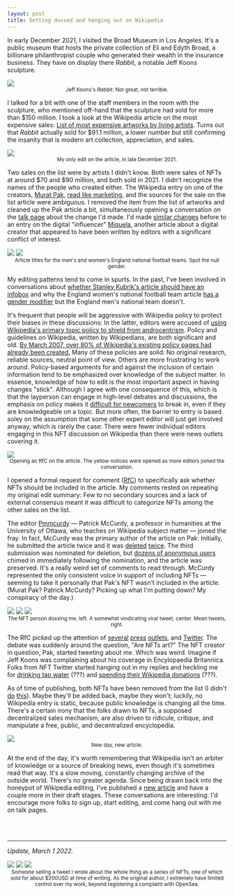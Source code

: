 ```yaml
---
layout: post
title: Getting doxxed and hanging out on Wikipedia
---
```


In early December 2021, I visited the Broad Museum in Los Angeles. It's a public museum that hosts the private collection of Eli and Edyth Broad, a billionare philanthropist couple who generated their wealth in the insurance business. They have on display there <i>Rabbit</i>, a notable Jeff Koons sculpture.

<div class='image-line2'>
	<img class='photo' src="/images/blog/koons.jpg">
</div>
<div style="text-align:center; margin: 0 auto;"><small >Jeff Koons's <i>Rabbit</i>. Not great, not terrible.</small></div>

I talked for a bit with one of the staff members in the room with the sculpture, who mentioned off-hand that the sculpture had sold for more than $150 million. I took a look at the Wikipedia article on the most expensive sales: [List of most expensive artworks by living artists](https://en.wikipedia.org/wiki/List_of_most_expensive_artworks_by_living_artists). Turns out that <i>Rabbit</i> actually sold for $91.1 million, a lower number but still confirming the insanity that is modern art collection, appreciation, and sales.

<div class='image-line2'>
	<img class='photo' src="/images/blog/first_edit.jpg">
</div>
<div style="text-align:center; margin: 0 auto;"><small >My only edit on the article, in late December 2021.</small></div>

Two sales on the list were by artists I didn't know. Both were sales of NFTs at around $70 and $90 million, and both sold in 2021. I didn't recognize the names of the people who created either. The Wikipedia entry on one of the creators, [Murat Pak](<https://en.wikipedia.org/wiki/Pak_(creator)>), [read like marketing](https://en.wikipedia.org/wiki/Wikipedia:Articles_for_deletion/Murat_Pak), and the sources for the sale on the list article were ambiguous. I removed the item from the list of artworks and cleaned up the Pak article a bit, simultaneously opening a conversation on the [talk page](https://en.wikipedia.org/wiki/Talk:List_of_most_expensive_artworks_by_living_artists) about the change I'd made. I'd made [similar changes](https://en.wikipedia.org/w/index.php?title=Miquela&type=revision&diff=855334389&oldid=855016829&diffmode=source) before to an entry on the digital "influencer" [Miquela](https://en.wikipedia.org/wiki/Miquela), another article about a digital creator that appeared to have been written by editors with a significant conflict of interest.

<div class='image-line2'>
	<img class='photo' src="/images/blog/mens.jpg">
	<img class='photo' src="/images/blog/womens.jpg">
</div>
<div style="text-align:center; margin: 0 auto;"><small >Article titles for the men's and women's England national football teams. Spot the null gender.</small></div>

My editing patterns tend to come in spurts. In the past, I've been involved in conversations about [whether Stanley Kubrik's article should have an infobox](https://en.wikipedia.org/wiki/Talk:Stanley_Kubrick/Archive_10#Infobox_2) and why the England women's national football team article [has a gender modifier](https://en.wikipedia.org/wiki/Talk:England_national_football_team#Page_move) but the England men's national team doesn't.

It's frequent that people will be aggressive with Wikipedia policy to protect their biases in these discussions: In the latter, editors were accused of [using Wikipedia's primary topic policy to shield from androcentrism](<https://en.wikipedia.org/wiki/Wikipedia:Village_pump_(idea_lab)/Archive_30#Idea_development_help_needed%3A_Preventing_WP%3APRIMARYTOPIC_from_being_used_as_a_shield_to_perpetuate_androcentrism>). Policy and guidelines on Wikipedia, written by Wikipedians, are both significant and old. [By March 2007, over 80% of Wikipedia's existing policy pages had already been created.](https://arxiv.org/pdf/1512.01725.pdf) Many of these policies are solid: No original research, reliable sources, neutral point of view. Others are more frustrating to work around. Policy-based arguments for and against the inclusion of certain information tend to be emphasized over knowledge of the subject matter. In essence, knowledge of how to edit is the most important aspect in having changes "stick". Although I agree with one consequence of this, which is that the layperson can engage in high-level debates and discussions, the emphasis on policy makes it [difficult for newcomers](https://en.wikipedia.org/wiki/Wikipedia:Please_do_not_bite_the_newcomers) to break in, even if they are knowledgeable on a topic. But more often, the barrier to entry is based soley on the assumption that some other expert editor will just get involved anyway, which is rarely the case: There were fewer individual editors engaging in this NFT discussion on Wikipedia than there were news outlets covering it.

<div class='image-line2'>
	<img class='photo' src="/images/blog/rfc.png">
</div>
<div style="text-align:center; margin: 0 auto;"><small >Opening an RfC on the article. The yellow notices were opened as more editors joined the conversation.</small></div>

I opened a formal request for comment ([RfC](https://en.wikipedia.org/wiki/Wikipedia:Requests_for_comment)) to specifically ask whether NFTs should be included in the article. My comments rested on repeating my original edit summary: Few to no secondary sources and a lack of external consensus meant it was difficult to categorize NFTs among the other sales on the list.

The editor [Pmmcurdy](https://en.wikipedia.org/wiki/User:Pmmccurdy) — Patrick McCurdy, a professor in humanities at the University of Ottawa, who teaches on Wikipedia subject matter — joined the fray. In fact, McCurdy was the primary author of the article on Pak: Initially, he submitted the article twice and it was [deleted](https://en.wikipedia.org/wiki/Wikipedia:Articles_for_deletion/Murat_Pak) [twice](https://en.wikipedia.org/wiki/User_talk:Pmmccurdy#Speedy_deletion_of_Murat_Pak). The third submission was nominated for deletion, but [dozens of anonymous users](<https://en.wikipedia.org/wiki/Talk:Pak_(creator)#Contested_deletion>) chimed in immediately following the nomination, and the article was preserved. It's a really weird set of comments to read through. McCurdy represented the only consistent voice in support of including NFTs — seeming to take it personally that Pak's NFT wasn't included in the article. (Murat Pak? Patrick McCurdy? Picking up what I'm putting down? My conspiracy of the day.)

<div class='image-line2'>
	<img class='photo' src="/images/blog/dox.jpeg">
	<img class='photo' src="/images/blog/viral.jpg">
		<img class='photo' src="/images/blog/mean_tweets.png">

</div>
<div style="text-align:center; margin: 0 auto;"><small >The NFT person doxxing me, left. A somewhat vindicating viral tweet, center. Mean tweets, right.</small></div>

The RfC picked up the attention of [several](https://observer.com/2022/01/editors-on-wikipedia-dont-believe-nfts-count-as-art/) [press](https://qz.com/2113524/are-nfts-art-wikipedia-says-not-exactly/) [outlets](https://www.smithsonianmag.com/smart-news/wikipedia-editors-vote-no-on-nft-art-definition-180979405/), and [Twitter](https://twitter.com/muratpak/status/1476671204115288067). The debate was suddenly around the question, "Are NFTs art?" The NFT creator in question, Pak, started tweeting about me. Which was weird. Imagine if Jeff Koons was complaining about his coverage in Encylopaedia Britannica. Folks from NFT Twitter started hanging out in my replies and heckling me for [drinking tap water](https://twitter.com/coltholomew/status/1482500916230209536?s=20) (???) and [spending their Wikipedia donations](https://twitter.com/fart0f/status/1482670304472281090?s=20) (???).

As of time of publishing, both NFTs have been removed from the list (I didn't [do](https://en.wikipedia.org/w/index.php?title=List_of_most_expensive_artworks_by_living_artists&type=revision&diff=1066082097&oldid=1066081923&diffmode=source) [this](https://en.wikipedia.org/w/index.php?title=List_of_most_expensive_artworks_by_living_artists&type=revision&diff=1066366993&oldid=1066084513&diffmode=source)). Maybe they'll be added back, maybe they won't; luckily, no Wikipedia entry is static, because public knowledge is changing all the time. There's a certain irony that the folks drawn to NFTs, a supposed decentralized sales mechanism, are also driven to ridicule, critique, and manipulate a free, public, and decentralized encyclopedia.

<div class='image-line2'>
	<img class='photo' src="/images/blog/ciel.jpg">
</div>
<div style="text-align:center; margin: 0 auto;"><small >New day, new article.</small></div>

At the end of the day, it's worth remembering that Wikipedia isn't an arbiter of knowledge or a source of breaking news, even though it's sometimes read that way. It's a slow moving, constantly changing archive of the outside world. There's no greater agenda. Since being drawn back into the honeypot of Wikipedia editing, I've published a [new article](<https://en.wikipedia.org/wiki/Ciel_(musician)>) and have a couple more in their draft stages. These conversations are interesting: I'd encourage more folks to sign up, start editing, and come hang out with me on talk pages.

<br>
<br>
<hr>

<i>Update, March 1 2022.</i>

<div class='image-line2'>
	<img class='photo' src="/images/blog/nft_sale_tweet.jpeg">
    <img class='photo' src="/images/blog/montage.jpeg">
    <img class='photo' src="/images/blog/sale_history.jpeg">
</div>
<div style="text-align:center; margin: 0 auto;"><small >Someone selling a tweet I wrote about the whole thing as a series of NFTs, one of which sold for about $200USD at time of writing. As the original author, I extremely have limited control over my work, beyond registering a complaint with OpenSea. </small></div>
